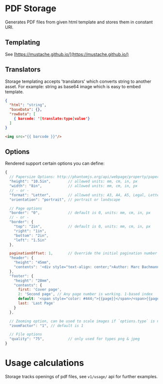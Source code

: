 ﻿# PDF Storage
Generates PDF files from given html template and stores them in constant URI.

## Templating
See [https://mustache.github.io/](https://mustache.github.io/)

## Translators
Storage templating accepts 'translators' which converts string to another asset. For example: string as base64 image which is easy to embed template.

```json
{
  "html": "string",
  "baseData": {},
  "rowData": [
    { barcode: '[translate:type]value'}
  ]
}
```

```html
<img src="{{ barcode }}"/>
```

## Options
Rendered support certain options you can define:
```javascript
{
  // Papersize Options: http://phantomjs.org/api/webpage/property/paper-size.html
  "height": "10.5in",        // allowed units: mm, cm, in, px
  "width": "8in",            // allowed units: mm, cm, in, px
  // - or -
  "format": "Letter",        // allowed units: A3, A4, A5, Legal, Letter, Tabloid
  "orientation": "portrait", // portrait or landscape

  // Page options
  "border": "0",             // default is 0, units: mm, cm, in, px
  // - or -
  "border": {
    "top": "2in",            // default is 0, units: mm, cm, in, px
    "right": "1in",
    "bottom": "2in",
    "left": "1.5in"
  },

  paginationOffset: 1,       // Override the initial pagination number
  "header": {
    "height": "45mm",
    "contents": '<div style="text-align: center;">Author: Marc Bachmann</div>'
  },
  "footer": {
    "height": "28mm",
    "contents": {
      first: 'Cover page',
      2: 'Second page', // Any page number is working. 1-based index
      default: '<span style="color: #444;">{{page}}</span>/<span>{{pages}}</span>', // fallback value
      last: 'Last Page'
    }
  },

  // Zooming option, can be used to scale images if `options.type` is not pdf
  "zoomFactor": "1", // default is 1

  // File options
  "quality": "75",           // only used for types png & jpeg
}
```

# Usage calculations
Storage tracks openings of pdf files, see `v1/usage/` api for further examples.